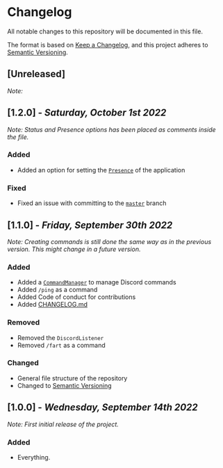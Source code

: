 # Changelog
All notable changes to this repository will be documented in this file.

The format is based on [Keep a Changelog](https://keepachangelog.com/en/1.0.0/),
and this project adheres to [Semantic Versioning](https://semver.org/spec/v2.0.0.html).

## [Unreleased]

*Note:*


## [1.2.0] - *Saturday, October 1st 2022*

*Note: Status and Presence options has been placed as comments inside the file.*

### Added
- Added an option for setting the [`Presence`](https://github.com/Googool/PaperJDA/blob/master/src/main/java/com/googool/github/paperjda/Events/Presence.java) of the application

### Fixed
- Fixed an issue with committing to the [`master`](https://github.com/Googool/PaperJDA) branch

## [1.1.0] - *Friday, September 30th 2022*

*Note: Creating commands is still done the same way as in the previous version. This might change in a future version.*

### Added
- Added a [`CommandManager`](https://github.com/Googool/PaperJDA/blob/master/src/main/java/com/googool/github/paperjda/Commands/CommandManager.java) to manage Discord commands
- Added `/ping` as a command
- Added Code of conduct for contributions
- Added [CHANGELOG.md](https://github.com/Googool/PaperJDA/CHANGELOG.md)

### Removed
- Removed the `DiscordListener`
- Removed `/fart` as a command

### Changed
- General file structure of the repository
- Changed to [Semantic Versioning](https://semver.org/spec/v2.0.0.html)

## [1.0.0] - *Wednesday, September 14th 2022*

*Note: First initial release of the project.*

### Added
- Everything.